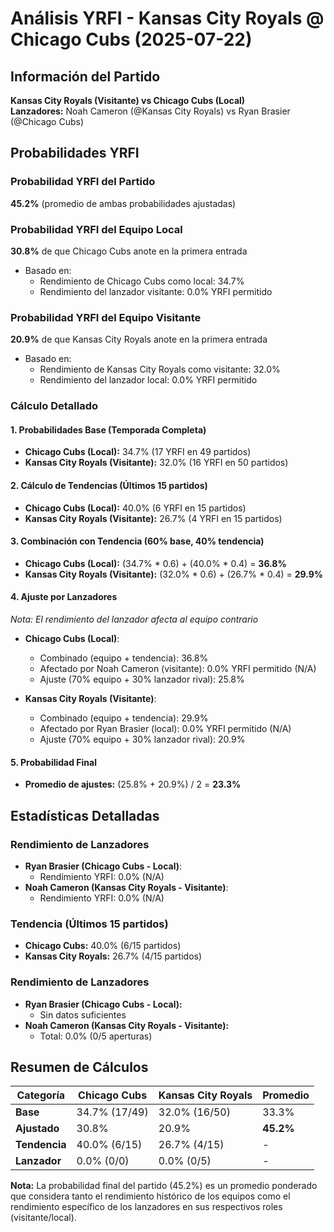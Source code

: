 # Análisis YRFI - Kansas City Royals @ Chicago Cubs (2025-07-22)

## Información del Partido
**Kansas City Royals (Visitante) vs Chicago Cubs (Local)**  
**Lanzadores:** Noah Cameron (@Kansas City Royals) vs Ryan Brasier (@Chicago Cubs)

## Probabilidades YRFI

### Probabilidad YRFI del Partido
**45.2%** (promedio de ambas probabilidades ajustadas)

### Probabilidad YRFI del Equipo Local
**30.8%** de que Chicago Cubs anote en la primera entrada
- Basado en:
  - Rendimiento de Chicago Cubs como local: 34.7%
  - Rendimiento del lanzador visitante: 0.0% YRFI permitido

### Probabilidad YRFI del Equipo Visitante
**20.9%** de que Kansas City Royals anote en la primera entrada
- Basado en:
  - Rendimiento de Kansas City Royals como visitante: 32.0%
  - Rendimiento del lanzador local: 0.0% YRFI permitido

### Cálculo Detallado

#### 1. Probabilidades Base (Temporada Completa)
- **Chicago Cubs (Local):** 34.7% (17 YRFI en 49 partidos)
- **Kansas City Royals (Visitante):** 32.0% (16 YRFI en 50 partidos)

#### 2. Cálculo de Tendencias (Últimos 15 partidos)
- **Chicago Cubs (Local):** 40.0% (6 YRFI en 15 partidos)
- **Kansas City Royals (Visitante):** 26.7% (4 YRFI en 15 partidos)

#### 3. Combinación con Tendencia (60% base, 40% tendencia)
- **Chicago Cubs (Local):** (34.7% * 0.6) + (40.0% * 0.4) = **36.8%**
- **Kansas City Royals (Visitante):** (32.0% * 0.6) + (26.7% * 0.4) = **29.9%**

#### 4. Ajuste por Lanzadores
*Nota: El rendimiento del lanzador afecta al equipo contrario*

- **Chicago Cubs (Local)**:
  - Combinado (equipo + tendencia): 36.8%
  - Afectado por Noah Cameron (visitante): 0.0% YRFI permitido (N/A)
  - Ajuste (70% equipo + 30% lanzador rival): 25.8%

- **Kansas City Royals (Visitante)**:
  - Combinado (equipo + tendencia): 29.9%
  - Afectado por Ryan Brasier (local): 0.0% YRFI permitido (N/A)
  - Ajuste (70% equipo + 30% lanzador rival): 20.9%

#### 5. Probabilidad Final
- **Promedio de ajustes:** (25.8% + 20.9%) / 2 = **23.3%**

## Estadísticas Detalladas


### Rendimiento de Lanzadores
- **Ryan Brasier (Chicago Cubs - Local)**:
  - Rendimiento YRFI: 0.0% (N/A)
- **Noah Cameron (Kansas City Royals - Visitante)**:
  - Rendimiento YRFI: 0.0% (N/A)
### Tendencia (Últimos 15 partidos)
- **Chicago Cubs:** 40.0% (6/15 partidos)
- **Kansas City Royals:** 26.7% (4/15 partidos)

### Rendimiento de Lanzadores
- **Ryan Brasier (Chicago Cubs - Local):**
  - Sin datos suficientes
- **Noah Cameron (Kansas City Royals - Visitante):**
  - Total: 0.0% (0/5 aperturas)

## Resumen de Cálculos
| Categoría | Chicago Cubs         | Kansas City Royals   | Promedio |
|-----------|----------------------|----------------------|----------|
| **Base** | 34.7% (17/49) | 32.0% (16/50) | 33.3% |
| **Ajustado** | 30.8% | 20.9% | **45.2%** |
| **Tendencia** | 40.0% (6/15) | 26.7% (4/15) | - |
| **Lanzador** | 0.0% (0/0) | 0.0% (0/5) | - |

**Nota:** La probabilidad final del partido (45.2%) es un promedio ponderado que considera tanto el rendimiento histórico de los equipos como el rendimiento específico de los lanzadores en sus respectivos roles (visitante/local).